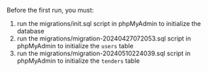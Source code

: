 Before the first run, you must:
  1) run the migrations/init.sql script in phpMyAdmin to initialize the database
  2) run the migrations/migration-20240427072053.sql script in phpMyAdmin to initialize the `users` table
  3) run the migrations/migration-20240510224039.sql script in phpMyAdmin to initialize the `tenders` table

